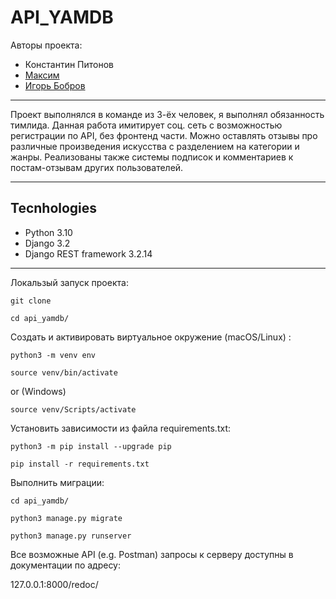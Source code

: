 # API_YAMDB

Авторы проекта:
- Константин Питонов 
- [Максим](https://github.com/BoomBot987)
- [Игорь Бобров](https://github.com/makaimura000)
***

Проект выполнялся в команде из 3-ёх человек, я выполнял обязанность тимлида. Данная работа имитирует соц. сеть с возможностью регистрации по API, без фронтенд части. Можно оставлять отзывы про различные произведения искусства с разделением на категории и жанры. Реализованы также системы подписок и комментариев к постам-отзывам других пользователей.

***

## Tecnhologies

- Python 3.10
- Django 3.2
- Django REST framework 3.2.14

***

Локальзый запуск проекта:
```
git clone

cd api_yamdb/
```

Cоздать и активировать виртуальное окружение (macOS/Linux) : 
```
python3 -m venv env

source venv/bin/activate
```

or (Windows)
```
source venv/Scripts/activate
```

Установить зависимости из файла requirements.txt: 

```
python3 -m pip install --upgrade pip

pip install -r requirements.txt
```

Выполнить миграции: 
```
cd api_yamdb/

python3 manage.py migrate

python3 manage.py runserver
```

Все возможные API (e.g. Postman) запросы к серверу доступны в документации по адресу:

127.0.0.1:8000/redoc/
